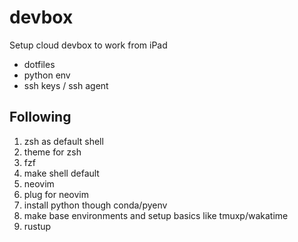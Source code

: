 # devbox

Setup cloud devbox to work from iPad

+ dotfiles
+ python env
+ ssh keys / ssh agent


## Following

1) zsh as default shell
2) theme for zsh
3) fzf
4) make shell default
5) neovim
6) plug for neovim
7) install python though conda/pyenv
8) make base environments and setup basics like tmuxp/wakatime
9) rustup
